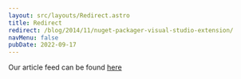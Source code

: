 ```yaml
---
layout: src/layouts/Redirect.astro
title: Redirect
redirect: /blog/2014/11/nuget-packager-visual-studio-extension/
navMenu: false
pubDate: 2022-09-17
---
```

<div>
Our article feed can be found <a href="/blog/2014/11/nuget-packager-visual-studio-extension/">here</a>
</div>
